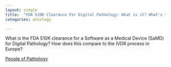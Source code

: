 ```yaml
---
layout: single
title:  "FDA 510K Clearance For Digital Pathology: What is it? What's the process?"
categories: oncology

---
```

What is the FDA 510K clearance for a Software as a Medical Device (SaMD) for Digital Pathology? How does this compare to the IVDR process in Europe? 

[People of Pathology](https://podcasts.apple.com/us/podcast/episode-176-david-west-510-k-clearance-milestone-for/id1490210201?i=1000650325982)
